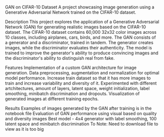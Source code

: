 GAN on CIFAR-10 Dataset
A project showcasing image generation using a Generative Adversarial Network trained on the CIFAR-10 dataset.

Description
This project explores the application of a Generative Adversarial Network (GAN) for generating realistic images based on the CIFAR-10 dataset. The CIFAR-10 dataset contains 60,000 32x32 color images across 10 classes, including airplanes, cars, birds, and more.
The GAN consists of a generator and a discriminator, trained in tandem. The generator creates images, while the discriminator evaluates their authenticity. The model is trained to improve the generator's ability to produce convincing images and the discriminator's ability to distinguish real from fake.

Features
Implementation of a custom GAN architecture for image generation.
Data preprocessing, augmentation and normalization for optimal model performance.
Increase train dataset so that it has more images to train and increase variability and diversity of it.
Experimented with different artchitectures, amount of layers, latent space, weight initialization, label smoothing, minibatch discrimination and dropouts.
Visualization of generated images at different training epochs.

Results
Examples of images generated by the GAN after training is in the notebook file
Evaluation of GAN performance using visual based on quality and diversity images
Best model - 4x4 generator with label smoothing, 100 latent space and minibatch discrimination
To Note: Need to download file to view as it is too big
